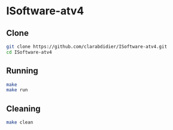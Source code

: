 # ISoftware-atv4


## Clone
```bash
git clone https://github.com/clarabdidier/ISoftware-atv4.git
cd ISoftware-atv4
```

## Running

```bash
make
make run
```
## Cleaning

```bash
make clean
```
